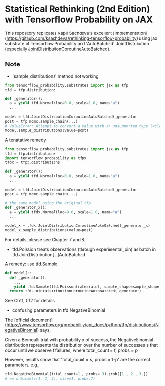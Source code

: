 # Statistical Rethinking (2nd Edition) with Tensorflow Probability on JAX

This repository replicates Kapil Sachdeva's excellent [implementation] 
(https://github.com/ksachdeva/rethinking-tensorflow-probability) using
jax substrate of Tensorflow Probability and 
'AutoBatched' JointDistribution (especially JointDistributionCoroutineAutoBatched).

## Note
- 'sample_distributions' method not working
```python
from tensorflow_probability.substrates import jax as tfp
tfd = tfp.distributions

def _generator():
  a = yield tfd.Normal(loc=0.0, scale=1.0, name="a")
  ...

model = tfd.JointDistributionCoroutineAutoBatched(_generator)
post = tfp.mcmc.sample_chain(...)
# ValueError: Attempt to convert a value with an unsupported type (<class 'object'>) to a Tensor.
model.sample_distributions(value=post)
```
A tenatative remedy
```python
from tensorflow_probability.substrates import jax as tfp
tfd = tfp.distributions
import tensorflow_probability as tfpx
tfdx = tfpx.distributions

def _generator():
  a = yield tfd.Normal(loc=0.0, scale=1.0, name="a")
  ...

model = tfd.JointDistributionCoroutineAutoBatched(_generator)
post = tfp.mcmc.sample_chain(...)

# the same model using the original tfp
def _generator_x():
  a = yield tfdx.Normal(loc=0.0, scale=1.0, name="a")
  ...

model_x = tfdx.JointDistributionCoroutineAutoBatched(_generator_x)
model_x.sample_distributions(value=post)
```
For details, please see Chapter 7 and 8.


- tfd.Poission treats observations (through experimental_pin) as batch in tfd.JointDistribution[...]AutoBatched

A remedy: use tfd.Sample
```python
def model():
  def _generator():
    ...
    yield tfd.Sample(tfd.Poisson(rate=rate), sample_shape=sample_shape)
  return tfd.JointDistributionCoroutineAutoBatched(_generator)
```
See Ch11, C12 for details.


- confusing parameters in tfd.NegativeBinomial 

The [official document] 
(https://www.tensorflow.org/probability/api_docs/python/tfp/distributions/NegativeBinomial) says,

Given a Bernoulli trial with probability p of success, the NegativeBinomial distribution represents the distribution over the number of successes s that occur until we observe f failures, where total_count = f, probs = p.

However, results show that 'total_count = s, probs = 1-p' are the correct parameters. e.g.,
```python
tfd.NegativeBinomial(total_count=1., probs=.3).prob([1., 2., 3.])
# == dnbinom(c(1, 2, 3), size=1, prob=.7)
```